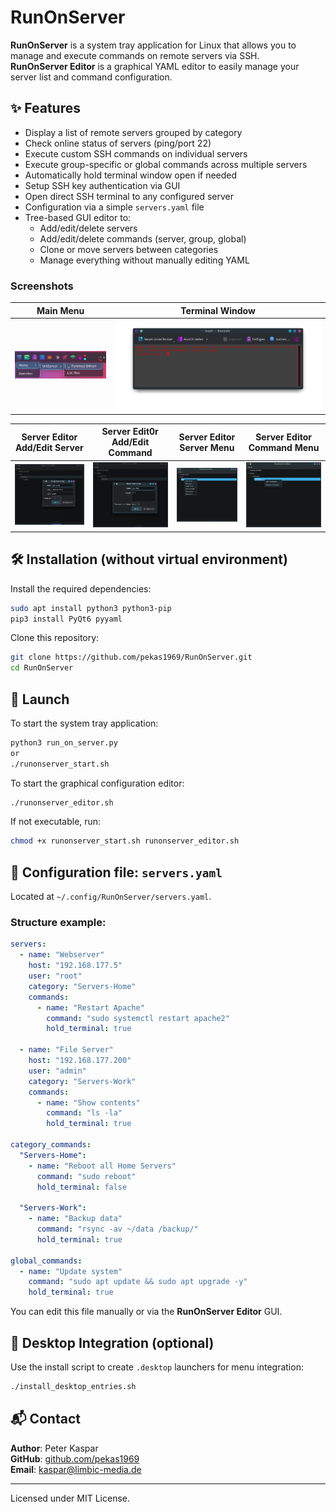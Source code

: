 # RunOnServer

**RunOnServer** is a system tray application for Linux that allows you to manage and execute commands on remote servers via SSH.  
**RunOnServer Editor** is a graphical YAML editor to easily manage your server list and command configuration.

## ✨ Features

- Display a list of remote servers grouped by category
- Check online status of servers (ping/port 22)
- Execute custom SSH commands on individual servers
- Execute group-specific or global commands across multiple servers
- Automatically hold terminal window open if needed
- Setup SSH key authentication via GUI
- Open direct SSH terminal to any configured server
- Configuration via a simple `servers.yaml` file
- Tree-based GUI editor to:
  - Add/edit/delete servers
  - Add/edit/delete commands (server, group, global)
  - Clone or move servers between categories
  - Manage everything without manually editing YAML
  
### Screenshots

| Main Menu                     | Terminal Window                          |
|--------------------------------|---------------------------------------|
| ![Main Window](screenshots/RunOnServer/RunOnServer_Menu.png) | ![Manpage Window](screenshots/RunOnServer/RunOnServer_Terminal.png) |

| Server Editor Add/Edit Server                     | Server Edit0r Add/Edit Command                          |  Server Editor Server Menu                     | Server Editor Command Menu                          |
|--------------------------------|---------------------------------------|--------------------------------|---------------------------------------|
| ![Main Window](./Screenshots/RunOnServer/RunOnServer_Editor-1.png) | ![Manpage Window](./Screenshots/RunOnServer/RunOnServer_Editor-2.png) | ![Main Window](./Screenshots/RunOnServer/RunOnServer_Editor-3.png) | ![Manpage Window](./Screenshots/RunOnServer/RunOnServer_Editor-4.png) |

## 🛠️ Installation (without virtual environment)

Install the required dependencies:

```bash
sudo apt install python3 python3-pip
pip3 install PyQt6 pyyaml
```

Clone this repository:

```bash
git clone https://github.com/pekas1969/RunOnServer.git
cd RunOnServer
```

## 🚀 Launch

To start the system tray application:

```bash
python3 run_on_server.py
or
./runonserver_start.sh
```

To start the graphical configuration editor:

```bash
./runonserver_editor.sh
```

If not executable, run:

```bash
chmod +x runonserver_start.sh runonserver_editor.sh
```

## 🧾 Configuration file: `servers.yaml`

Located at `~/.config/RunOnServer/servers.yaml`.

### Structure example:

```yaml
servers:
  - name: "Webserver"
    host: "192.168.177.5"
    user: "root"
    category: "Servers-Home"
    commands:
      - name: "Restart Apache"
        command: "sudo systemctl restart apache2"
        hold_terminal: true

  - name: "File Server"
    host: "192.168.177.200"
    user: "admin"
    category: "Servers-Work"
    commands:
      - name: "Show contents"
        command: "ls -la"
        hold_terminal: true

category_commands:
  "Servers-Home":
    - name: "Reboot all Home Servers"
      command: "sudo reboot"
      hold_terminal: false

  "Servers-Work":
    - name: "Backup data"
      command: "rsync -av ~/data /backup/"
      hold_terminal: true

global_commands:
  - name: "Update system"
    command: "sudo apt update && sudo apt upgrade -y"
    hold_terminal: true
```

You can edit this file manually or via the **RunOnServer Editor** GUI.

## 📁 Desktop Integration (optional)

Use the install script to create `.desktop` launchers for menu integration:

```bash
./install_desktop_entries.sh
```

## 📬 Contact

**Author**: Peter Kaspar  
**GitHub**: [github.com/pekas1969](https://github.com/pekas1969)  
**Email**: kaspar@limbic-media.de

---

Licensed under MIT License.
